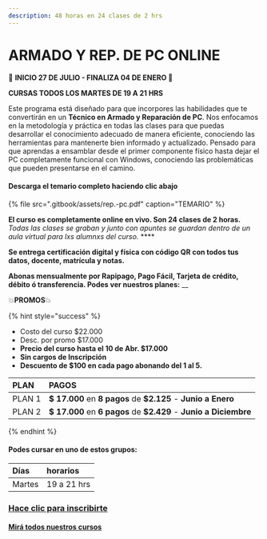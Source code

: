 ```yaml
---
description: 48 horas en 24 clases de 2 hrs
---
```


# ARMADO Y REP. DE PC ONLINE

📅 **INICIO 27 DE JULIO - FINALIZA 04 DE ENERO 📅**

**CURSAS TODOS LOS MARTES DE 19 A 21 HRS**

Este programa está diseñado para que incorpores las habilidades que te convertirán en un **Técnico en Armado y Reparación de PC**. Nos enfocamos en la metodología y práctica en todas las clases para que puedas desarrollar el conocimiento adecuado de manera eficiente, conociendo las herramientas para mantenerte bien informado y actualizado. Pensado para que aprendas a ensamblar desde el primer componente físico hasta dejar el PC completamente funcional con Windows, conociendo las problemáticas que pueden presentarse en el camino.

#### Descarga el temario completo haciendo clic abajo

{% file src=".gitbook/assets/rep.-pc.pdf" caption="TEMARIO" %}

**El curso es completamente online en vivo. Son 24 clases de 2 horas.** _Todas las clases se graban y  junto con apuntes se guardan dentro de un aula virtual para lxs alumnxs del curso._ ****

**Se entrega certificación digital y física con código QR con todos tus datos, docente, matrícula y notas.** 

**Abonas mensualmente por Rapipago, Pago Fácil, Tarjeta de crédito, débito ó transferencia. Podes ver nuestros planes:** __

💥**PROMOS**💥 

{% hint style="success" %}
* Costo del curso $22.000
* Desc. por promo $17.000
* **Precio del curso hasta el 10 de Abr. $17.000**
* **Sin cargos de Inscripción**
* **Descuento de $100 en cada pago abonando del 1 al 5.** 

| PLAN | PAGOS |
| :--- | :--- |
| PLAN 1 | **$ 17.000** en **8 pagos** de **$2.125** - **Junio a Enero** |
| PLAN 2 | **$ 17.000** en **6 pagos** de **$2.429** - **Junio a Diciembre** |
{% endhint %}

#### Podes cursar en uno de estos grupos:

| Días | horarios |
| :--- | :--- |
| Martes | 19 a 21 hrs |

### [Hace clic para inscribirte](https://wa.me/5491164622877?text=Leí%20toda%20la%20información%20enviada%20y%20quiero%20anotarme%20en%20el%20curso%20de%20Rep.%20de%20PC%20Online)

#### [Mirá todos nuestros cursos](./)

